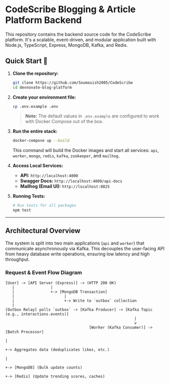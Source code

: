 # CodeScribe Blogging & Article Platform Backend

This repository contains the backend source code for the CodeScribe platform. It's a scalable, event-driven, and modular application built with Node.js, TypeScript, Express, MongoDB, Kafka, and Redis.

## Quick Start 🚀

1.  **Clone the repository:**
    ```bash
    git clone https://github.com/Soumasish2005/CodeScribe
    cd devnovate-blog-platform
    ```

2.  **Create your environment file:**
    ```bash
    cp .env.example .env
    ```
    > **Note:** The default values in `.env.example` are configured to work with Docker Compose out of the box.

3.  **Run the entire stack:**
    ```bash
    docker-compose up --build
    ```
    This command will build the Docker images and start all services: `api`, `worker`, `mongo`, `redis`, `kafka`, `zookeeper`, and `mailhog`.

4.  **Access Local Services:**
    * **API:** `http://localhost:4000`
    * **Swagger Docs:** `http://localhost:4000/api-docs`
    * **Mailhog (Email UI):** `http://localhost:8025`

5.  **Running Tests:**
    ```bash
    # Run tests for all packages
    npm test
    ```

---

## Architectural Overview

The system is split into two main applications (`api` and `worker`) that communicate asynchronously via Kafka. This decouples the user-facing API from heavy database write operations, ensuring low latency and high throughput.

### Request & Event Flow Diagram

```text
[User] -> [API Server (Express)] -> (HTTP 200 OK)
   |                |
   |                +-> [MongoDB Transaction]
   |                      |
   |                      +-> Write to `outbox` collection
   |
[Outbox Relay] polls `outbox` -> [Kafka Producer] -> [Kafka Topic (e.g., interactions.events)]
                                                         |
                                                         v
                                     [Worker (Kafka Consumer)] -> [Batch Processor]
                                                                        |
                                                                        +-> Aggregates data (deduplicates likes, etc.)
                                                                        |
                                                                        +-> [MongoDB] (Bulk update counts)
                                                                        +-> [Redis] (Update trending scores, caches)

